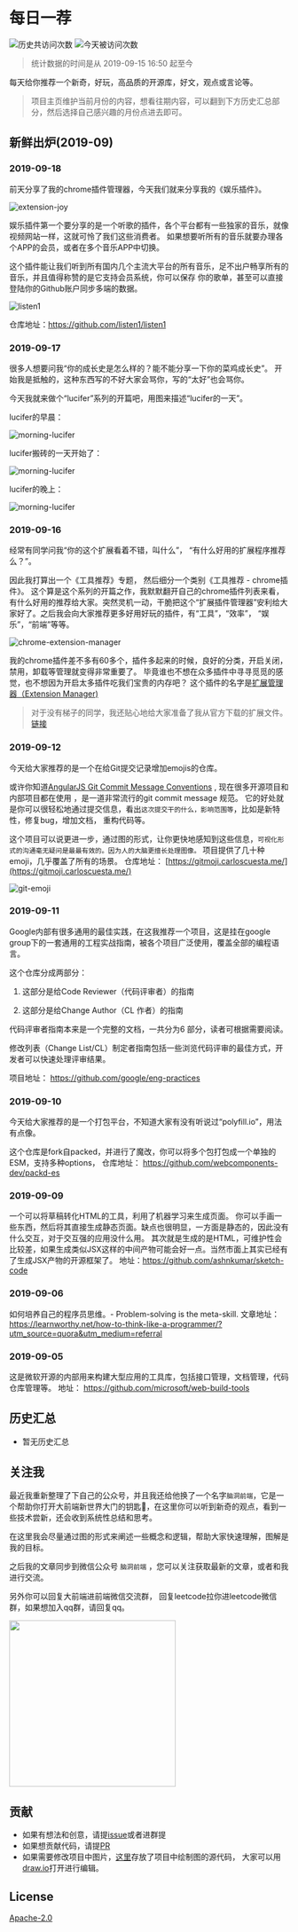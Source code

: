 # 每日一荐

![历史共访问次数](https://visitor-count-badge.herokuapp.com/total.svg?repo_id=azl397985856.daily-featured)
![今天被访问次数](https://visitor-count-badge.herokuapp.com/today.svg?repo_id=azl397985856.daily-featured)

> 统计数据的时间是从 2019-09-15 16:50 起至今

每天给你推荐一个新奇，好玩，高品质的开源库，好文，观点或言论等。

> 项目主页维护当前月份的内容，想看往期内容，可以翻到下方历史汇总部分，然后选择自己感兴趣的月份点进去即可。

## 新鲜出炉(2019-09)

### 2019-09-18

前天分享了我的chrome插件管理器，今天我们就来分享我的《娱乐插件》。

![extension-joy](./assets/2019-09/extension-joy.png)

娱乐插件第一个要分享的是一个听歌的插件，各个平台都有一些独家的音乐，就像视频网站一样，这就可怜了我们这些消费者。
如果想要听所有的音乐就要办理各个APP的会员，或者在多个音乐APP中切换。

这个插件能让我们听到所有国内几个主流大平台的所有音乐，足不出户畅享所有的音乐，并且值得称赞的是它支持会员系统，你可以保存
你的歌单，甚至可以直接登陆你的Github账户同步多端的数据。

![listen1](./assets/2019-09/listen1.png)

仓库地址：https://github.com/listen1/listen1

### 2019-09-17

很多人想要问我“你的成长史是怎么样的？能不能分享一下你的菜鸡成长史”。 开始我是抵触的，这种东西写的不好大家会骂你，写的“太好”也会骂你。

今天我就来做个“lucifer”系列的开篇吧，用图来描述“lucifer的一天”。


lucifer的早晨：

![morning-lucifer](./assets/2019-09/morning-lucifer.png)

lucifer搬砖的一天开始了：

![morning-lucifer](./assets/2019-09/day-lucifer.png)

lucifer的晚上：

![morning-lucifer](./assets/2019-09/night-lucifer.png)

### 2019-09-16

经常有同学问我“你的这个扩展看着不错，叫什么”， “有什么好用的扩展程序推荐么？”。

因此我打算出一个《工具推荐》专题， 然后细分一个类别《工具推荐 - chrome插件》。 这个算是这个系列的开篇之作，我默默翻开自己的chrome插件列表来看，
有什么好用的推荐给大家。突然灵机一动，干脆把这个“扩展插件管理器”安利给大家好了。之后我会向大家推荐更多好用好玩的插件，有“工具”，“效率”， “娱乐”，“前端”等等。

![chrome-extension-manager](./assets/2019-09/chrome-extension-manager.jpg)


 我的chrome插件差不多有60多个，插件多起来的时候，良好的分类，开启关闭，禁用，卸载等管理就变得非常重要了。
 毕竟谁也不想在众多插件中寻寻觅觅的感觉，也不想因为开启太多插件吃我们宝贵的内存吧？
 这个插件的名字是[扩展管理器（Extension Manager)](https://chrome.google.com/webstore/detail/extension-manager/gjldcdngmdknpinoemndlidpcabkggco)

> 对于没有梯子的同学，我还贴心地给大家准备了我从官方下载的扩展文件。 [链接](./assets/2019-09/extension-manager.crx)

### 2019-09-12

今天给大家推荐的是一个在给Git提交记录增加emojis的仓库。

或许你知道[AngularJS Git Commit Message Conventions](https://gist.github.com/stephenparish/9941e89d80e2bc58a153) ,  现在很多开源项目和内部项目都在使用
，是一道非常流行的git commit message 规范。 它的好处就是你可以很轻松地通过提交信息，看出`这次提交干的什么，影响范围等`，比如是新特性，修复bug，增加文档， 重构代码等。

这个项目可以说更进一步，通过图的形式，让你更快地感知到这些信息，`可视化形式的沟通毫无疑问是最最有效的。因为人的大脑更擅长处理图像。`  项目提供了几十种emoji，几乎覆盖了所有的场景。 仓库地址： [https://gitmoji.carloscuesta.me/](https://gitmoji.carloscuesta.me/)

![git-emoji](./assets/2019-09/git-emoji.png)
### 2019-09-11

 Google内部有很多通用的最佳实践，在这我推荐一个项目，这是挂在google group下的一套通用的工程实战指南，被各个项目广泛使用，覆盖全部的编程语言。

 这个仓库分成两部分：

 1. 这部分是给Code Reviewer（代码评审者）的指南

 2. 这部分是给Change Author（CL 作者）的指南

 代码评审者指南本来是一个完整的文档，一共分为6 部分，读者可根据需要阅读。

 修改列表（Change List/CL）制定者指南包括一些浏览代码评审的最佳方式，开发者可以快速处理评审结果。

 项目地址： https://github.com/google/eng-practices

### 2019-09-10

今天给大家推荐的是一个打包平台，不知道大家有没有听说过“polyfill.io”，用法有点像。

这个仓库是fork自packed，并进行了魔改，你可以将多个包打包成一个单独的ESM，支持多种options， 仓库地址： https://github.com/webcomponents-dev/packd-es

### 2019-09-09

一个可以将草稿转化HTML的工具，利用了机器学习来生成页面。 你可以手画一些东西，然后将其直接生成静态页面。缺点也很明显，一方面是静态的，因此没有什么交互，对于交互强的应用没什么用。
其次就是生成的是HTML，可维护性会比较差，如果生成类似JSX这样的中间产物可能会好一点。当然市面上其实已经有了生成JSX产物的开源框架了。 地址：https://github.com/ashnkumar/sketch-code

### 2019-09-06

如何培养自己的程序员思维。- Problem-solving is the meta-skill.  文章地址： https://learnworthy.net/how-to-think-like-a-programmer/?utm_source=quora&utm_medium=referral

### 2019-09-05

这是微软开源的内部用来构建大型应用的工具库，包括接口管理，文档管理，代码仓库管理等。 地址： https://github.com/microsoft/web-build-tools


## 历史汇总

- 暂无历史汇总

## 关注我

最近我重新整理了下自己的公众号，并且我还给他换了一个名字`脑洞前端`，它是一个帮助你打开大前端新世界大门的钥匙🔑，在这里你可以听到新奇的观点，看到一些技术尝新，还会收到系统性总结和思考。

在这里我会尽量通过图的形式来阐述一些概念和逻辑，帮助大家快速理解，图解是我的目标。

之后我的文章同步到微信公众号 `脑洞前端` ，您可以关注获取最新的文章，或者和我进行交流。

另外你可以回复大前端进前端微信交流群， 回复leetcode拉你进leetcode微信群，如果想加入qq群，请回复qq。


<img width="300" src="https://github.com/azl397985856/leetcode/blob/master/assets/gongzhonghao.jpeg">

## 贡献

- 如果有想法和创意，请提[issue](https://github.com/azl397985856/daily-featured/issues)或者进群提
- 如果想贡献代码，请提[PR](https://github.com/azl397985856/daily-featured/pulls)
- 如果需要修改项目中图片，[这里](./assets/)存放了项目中绘制图的源代码， 大家可以用[draw.io](https://www.draw.io/)打开进行编辑。

## License

[Apache-2.0](./LICENSE)
